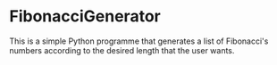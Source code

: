 # FibonacciGenerator
This is a simple Python programme that generates a list of Fibonacci's numbers according to the desired length that the user wants.
